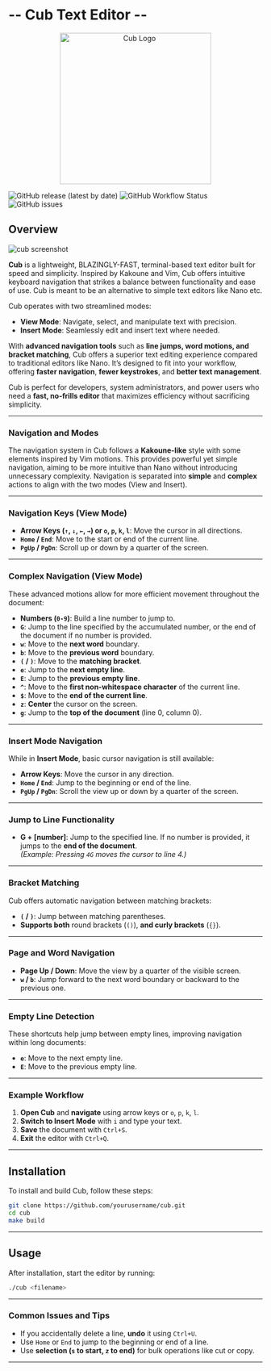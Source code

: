# -- Cub Text Editor --

<p align="center">
  <img src="https://i.ibb.co/88MWThZ/d9f9d3aa-2ae6-47d9-96bc-2735eda584f9.webp" alt="Cub Logo" width="300" height="300">
</p>

![GitHub release (latest by date)](https://img.shields.io/github/v/release/arthurlch/cub)
![GitHub Workflow Status](https://img.shields.io/github/actions/workflow/status/arthurlch/cub/build_and_test.yml)
![GitHub issues](https://img.shields.io/github/issues/arthurlch/cub)

## Overview

![cub screenshot](https://i.imgur.com/hZy8AMB.png)

**Cub** is a lightweight, BLAZINGLY-FAST, terminal-based text editor built for speed and simplicity. Inspired by Kakoune and Vim, Cub offers intuitive keyboard navigation that strikes a balance between functionality and ease of use. 
Cub is meant to be an alternative to simple text editors like Nano etc.

Cub operates with two streamlined modes:  
- **View Mode**: Navigate, select, and manipulate text with precision.  
- **Insert Mode**: Seamlessly edit and insert text where needed.  

With **advanced navigation tools** such as **line jumps, word motions, and bracket matching**, Cub offers a superior text editing experience compared to traditional editors like Nano. It’s designed to fit into your workflow, offering **faster navigation**, **fewer keystrokes**, and **better text management**.

Cub is perfect for developers, system administrators, and power users who need a **fast, no-frills editor** that maximizes efficiency without sacrificing simplicity.

---

### **Navigation and Modes**

The navigation system in Cub follows a **Kakoune-like** style with some elements inspired by Vim motions. This provides powerful yet simple navigation, aiming to be more intuitive than Nano without introducing unnecessary complexity. Navigation is separated into **simple** and **complex** actions to align with the two modes (View and Insert).

---

### **Navigation Keys (View Mode)**

- **Arrow Keys (`↑`, `↓`, `←`, `→`) or `o`, `p`, `k`, `l`**: Move the cursor in all directions.
- **`Home` / `End`**: Move to the start or end of the current line.
- **`PgUp` / `PgDn`**: Scroll up or down by a quarter of the screen.

---

### **Complex Navigation (View Mode)**  
These advanced motions allow for more efficient movement throughout the document:

- **Numbers (`0-9`)**: Build a line number to jump to.  
- **`G`**: Jump to the line specified by the accumulated number, or the end of the document if no number is provided.  
- **`w`**: Move to the **next word** boundary.  
- **`b`**: Move to the **previous word** boundary.  
- **`(` / `)`**: Move to the **matching bracket**.  
- **`e`**: Jump to the **next empty line**.  
- **`E`**: Jump to the **previous empty line**.  
- **`^`**: Move to the **first non-whitespace character** of the current line.  
- **`$`**: Move to the **end of the current line**.  
- **`z`**: **Center** the cursor on the screen.  
- **`g`**: Jump to the **top of the document** (line 0, column 0).  

---

### **Insert Mode Navigation**

While in **Insert Mode**, basic cursor navigation is still available:

- **Arrow Keys**: Move the cursor in any direction.
- **`Home` / `End`**: Jump to the beginning or end of the line.
- **`PgUp` / `PgDn`**: Scroll the view up or down by a quarter of the screen.

---

### **Jump to Line Functionality**

- **G + [number]**: Jump to the specified line. If no number is provided, it jumps to the **end of the document**.  
  _(Example: Pressing `4G` moves the cursor to line 4.)_

---

### **Bracket Matching**

Cub offers automatic navigation between matching brackets:

- **`(` / `)`**: Jump between matching parentheses.  
- **Supports both** round brackets (`()`), **and curly brackets** (`{}`).  

---

### **Page and Word Navigation**  

- **Page Up / Down**: Move the view by a quarter of the visible screen.  
- **`w` / `b`**: Jump forward to the next word boundary or backward to the previous one.  

---

### **Empty Line Detection**  
These shortcuts help jump between empty lines, improving navigation within long documents:

- **`e`**: Move to the next empty line.  
- **`E`**: Move to the previous empty line.  

---

### **Example Workflow**

1. **Open Cub** and **navigate** using arrow keys or `o`, `p`, `k`, `l`.  
2. **Switch to Insert Mode** with `i` and type your text.  
3. **Save** the document with `Ctrl+S`.  
4. **Exit** the editor with `Ctrl+Q`.  

---

## Installation

To install and build Cub, follow these steps:

```bash
git clone https://github.com/yourusername/cub.git
cd cub
make build
```

---

## Usage

After installation, start the editor by running:

```bash
./cub <filename>
```

---

### **Common Issues and Tips**

- If you accidentally delete a line, **undo** it using `Ctrl+U`.  
- Use `Home` or `End` to jump to the beginning or end of a line.  
- Use **selection (`s` to start, `z` to end)** for bulk operations like cut or copy.

---
